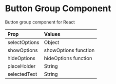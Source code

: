
# Button Group Component

Button group component for React

| Prop          | Values               |
| :------------ | :------------------- |
| selectOptions | Object               |
| showOptions   | showOptions function |
| hideOptions   | hideOptions function |
| placeHolder   | String               |
| selectedText  | String               |

```

```